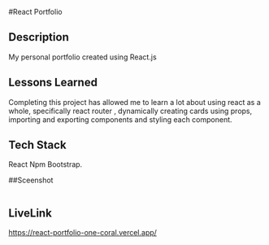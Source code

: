 
#React Portfolio

## Description
My personal portfolio created using React.js

## Lessons Learned
Completing this project has allowed me to learn a lot about using react as a whole, specifically react router , dynamically creating cards using props, importing and exporting components and styling each component. 

## Tech Stack
React Npm Bootstrap.

##Sceenshot


<img src="../src/profileImg/react-portfolio-one-coral.vercel.app_contact (1).png" alt="">

## LiveLink
https://react-portfolio-one-coral.vercel.app/
